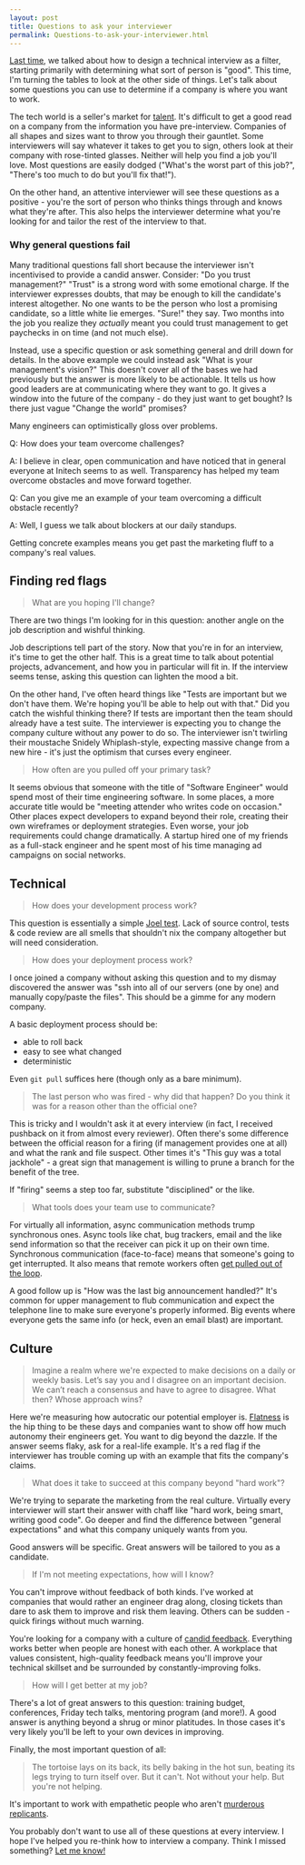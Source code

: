 ```yaml
---
layout: post
title: Questions to ask your interviewer
permalink: Questions-to-ask-your-interviewer.html
---
```

[Last time](https://rkoutnik.com/articles/How-I-Interview.html), we talked about how to design a technical interview as a filter, starting primarily with determining what sort of person is "good".  This time, I'm turning the tables to look at the other side of things.  Let's talk about some questions you can use to determine if a company is where you want to work.
<!--jump-->
The tech world is a seller's market for [talent](https://rkoutnik.com/articles/Valley-Talent.html).  It's difficult to get a good read on a company from the information you have pre-interview.  Companies of all shapes and sizes want to throw you through their gauntlet.  Some interviewers will say whatever it takes to get you to sign, others look at their company with rose-tinted glasses.  Neither will help you find a job you'll love.  Most questions are easily dodged ("What's the worst part of this job?", "There's too much to do but you'll fix that!").

On the other hand, an attentive interviewer will see these questions as a positive - you're the sort of person who thinks things through and knows what they're after.  This also helps the interviewer determine what you're looking for and tailor the rest of the interview to that.

### Why general questions fail 

Many traditional questions fall short because the interviewer isn't incentivised to provide a candid answer.  Consider: "Do you trust management?"  "Trust" is a strong word with some emotional charge.  If the interviewer expresses doubts, that may be enough to kill the candidate's interest altogether.  No one wants to be the person who lost a promising candidate, so a little white lie emerges.  "Sure!" they say.  Two months into the job you realize they *actually* meant you could trust management to get paychecks in on time (and not much else).

Instead, use a specific question or ask something general and drill down for details.  In the above example we could instead ask "What is your management's vision?"  This doesn't cover all of the bases we had previously but the answer is more likely to be actionable.  It tells us how good leaders are at communicating where they want to go.  It gives a window into the future of the company - do they just want to get bought?  Is there just vague "Change the world" promises?

Many engineers can optimistically gloss over problems.

Q: How does your team overcome challenges?

A: I believe in clear, open communication and have noticed that in general everyone at Initech seems to as well. Transparency has helped my team overcome obstacles and move forward together.

Q: Can you give me an example of your team overcoming a difficult obstacle recently?

A: Well, I guess we talk about blockers at our daily standups.

Getting concrete examples means you get past the marketing fluff to a company's real values.

## Finding red flags

> What are you hoping I'll change?

There are two things I'm looking for in this question: another angle on the job description and wishful thinking.

Job descriptions tell part of the story.  Now that you're in for an interview, it's time to get the other half.  This is a great time to talk about potential projects, advancement, and how you in particular will fit in.  If the interview seems tense, asking this question can lighten the mood a bit.

On the other hand, I've often heard things like "Tests are important but we don't have them.  We're hoping you'll be able to help out with that."  Did you catch the wishful thinking there?  If tests are important then the team should already have a test suite.  The interviewer is expecting you to change the company culture without any power to do so.  The interviewer isn't twirling their moustache Snidely Whiplash-style, expecting massive change from a new hire - it's just the optimism that curses every engineer.

> How often are you pulled off your primary task?

It seems obvious that someone with the title of "Software Engineer" would spend most of their time engineering software.  In some places, a more accurate title would be "meeting attender who writes code on occasion."  Other places expect developers to expand beyond their role, creating their own wireframes or deployment strategies.  Even worse, your job requirements could change dramatically.  A startup hired one of my friends as a full-stack engineer and he spent most of his time managing ad campaigns on social networks.

## Technical

> How does your development process work?

This question is essentially a simple [Joel test](http://www.joelonsoftware.com/articles/fog0000000043.html).  Lack of source control, tests & code review are all smells that shouldn't nix the company altogether but will need consideration.

> How does your deployment process work?

I once joined a company without asking this question and to my dismay discovered the answer was "ssh into all of our servers (one by one) and manually copy/paste the files".  This should be a gimme for any modern company.

A basic deployment process should be:

 - able to roll back
 - easy to see what changed
 - deterministic

Even `git pull` suffices here (though only as a bare minimum).

> The last person who was fired - why did that happen?  Do you think it was for a reason other than the official one?

This is tricky and I wouldn't ask it at every interview (in fact, I received pushback on it from almost every reviewer).  Often there's some difference between the official reason for a firing (if management provides one at all) and what the rank and file suspect.  Other times it's "This guy was a total jackhole" - a great sign that management is willing to prune a branch for the benefit of the tree.

If "firing" seems a step too far, substitute "disciplined" or the like.

> What tools does your team use to communicate?

For virtually all information, async communication methods trump synchronous ones.  Async tools like chat, bug trackers, email and the like send information so that the receiver can pick it up on their own time.  Synchronous communication (face-to-face) means that someone's going to get interrupted.  It also means that remote workers often [get pulled out of the loop](http://randsinrepose.com/archives/the-pond/).

A good follow up is "How was the last big announcement handled?"  It's common for upper management to flub communication and expect the telephone line to make sure everyone's properly informed.  Big events where everyone gets the same info (or heck, even an email blast) are important.

## Culture

> Imagine a realm where we're expected to make decisions on a daily or weekly basis.  Let’s say you and I disagree on an important decision.  We can’t reach a consensus and have to agree to disagree. What then? Whose approach wins?

Here we're measuring how autocratic our potential employer is.  [Flatness](https://rkoutnik.com/articles/Flat-is-weird.html) is the hip thing to be these days and companies want to show off how much autonomy their engineers get.  You want to dig beyond the dazzle.  If the answer seems flaky, ask for a real-life example.  It's a red flag if the interviewer has trouble coming up with an example that fits the company's claims.

> What does it take to succeed at this company beyond "hard work"?

We're trying to separate the marketing from the real culture.  Virtually every interviewer will start their answer with chaff like "hard work, being smart, writing good code".  Go deeper and find the difference between "general expectations" and what this company uniquely wants from you.

Good answers will be specific.  Great answers will be tailored to you as a candidate.

> If I'm not meeting expectations, how will I know?

You can't improve without feedback of both kinds.  I've worked at companies that would rather an engineer drag along, closing tickets than dare to ask them to improve and risk them leaving.  Others can be sudden - quick firings without much warning.

You're looking for a company with a culture of [candid feedback](http://firstround.com/review/radical-candor-the-surprising-secret-to-being-a-good-boss/).  Everything works better when people are honest with each other.  A workplace that values consistent, high-quality feedback means you'll improve your technical skillset and be surrounded by constantly-improving folks.

> How will I get better at my job?

There's a lot of great answers to this question: training budget, conferences, Friday tech talks, mentoring program (and more!).  A good answer is anything beyond a shrug or minor platitudes.  In those cases it's very likely you'll be left to your own devices in improving.

Finally, the most important question of all:

> The tortoise lays on its back, its belly baking in the hot sun, beating its legs trying to turn itself over. But it can't. Not without your help. But you're not helping.

It's important to work with empathetic people who aren't [murderous replicants](https://en.wikipedia.org/wiki/Replicant).

You probably don't want to use all of these questions at every interview.  I hope I've helped you re-think how to interview a company.  Think I missed something?  [Let me know!](mailto:blog@rkoutnik.com)
